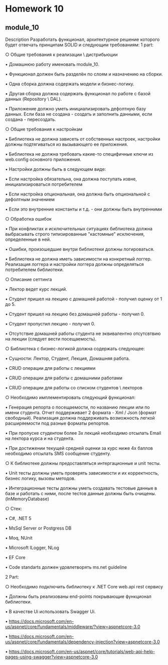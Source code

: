 # Homework 10

## module_10

Description
Разработать функционал, архитектурное решение которого будет отвечать принципам SOLID и следующим требованиям:
1 part:

○ Общие требования к реализации \ дистрибьюции

• Домашнюю работу именовать module_10.

• Функционал должен быть разделён по слоям и назначению на сборки.

• Одна сборка должна содержать модели и бизнес-логику.

• Другая сборка должна содержать функционал по работе с базой данных (Repository \ DAL).

• Приложение должно уметь инициализировать дефолтную базу данных. Если база не создана - создать и заполнить данными, если создана - пересоздать.

 

○ Общие требования к настройкам

• Библиотека не должна зависеть от собственных настроек, настройки должны подтягиваться из вызывающего ее приложения.

• Библиотека не должна требовать какие-то специфичные ключи из web.config основного приложения.

• Настройки должны быть в следующем виде:

• Если настройка обязательна, она должна поступать извне, инициализироваться потребителем

• Если настройка опциональная, она должна быть опциональной с дефолтным значением

• Если это внутренние константы и т.д. - они должны быть внутренними

 

○ Обработка ошибок

• При конфликтах и исключительных ситуациях библиотека должна выбрасывать строго типизированные "кастомные" исключения, определенные в ней.

• Ошибки, произошедшие внутри библиотеки должны логироваться.

• Библиотека не должна иметь зависимости на конкретный логгер. Реализация логгера и настройки логгера должны определяться потребителем библиотеки.

 

○ Описание сеттинга

• Лектор ведет курс лекций.

• Студент пришeл на лекцию с домашней работой - получил оценку от 1 до 5.

• Студент пришел на лекцию без домашней работы - получил 0.

• Студент пропустил лекцию - получил 0.

• Отсутствие домашней работы студента не эквивалентно отсутсвтвию на лекции (следует вести посещаемость).

 

○ Библиотека с бизнес-логикой должна содержать следующее:

• Сущности: Лектор, Студент, Лекция, Домашняя работа.

• CRUD операции для работы с лекциями

• CRUD операции для работы с домашними работами

• CRUD операции для работы со списком студентов \ лекторов

 

○ Необходимо имплементировать следующий функционал:

• Генерация репорта о посещаемости, по названию лекции или по имени студента. Отчет поддерживает 2 формата - Xml / Json (формат свободный). Реализация должна поддерживать возможность легкой расширяемости под разные форматы репортов.

• При пропуске студентом более 3х лекций необходимо отсылать Email на лектора курса и на студента.

• При достижении текущей средней оценки за курс ниже 4х баллов необходимо отсылать SMS сообщение студенту.

 

○ К библиотеке должны предоставляться интергационные и unit тесты.

• Unit тесты должны уметь проверять зависимости и их корректность, бизнес логику, вызовы методов.

• Интеграционные тесты должны уметь создавать тестовые данные в базе и работать с ними, после тестов данные должны быть очищены. (InMemoryDatabase)

 

○ Стек:

• C#, .NET 5

• MsSql Server or Postgress DB

• Moq, NUnit

• Microsoft ILogger, NLog

• EF Core

• Code standarts должен удовлетворять ms.net guideline

 

2 Part:

○ Необходимо подключить библиотеку к .NET Core web.api rest сервису

• Должны быть реализованы end-points покрывающие функционал библиотеки.

• В качестве Ui использовать Swagger Ui.

• https://docs.microsoft.com/en-us/aspnet/core/fundamentals/middleware/?view=aspnetcore-3.0

• https://docs.microsoft.com/en-us/aspnet/core/fundamentals/dependency-injection?view=aspnetcore-3.0

• https://docs.microsoft.com/en-us/aspnet/core/tutorials/web-api-help-pages-using-swagger?view=aspnetcore-3.0